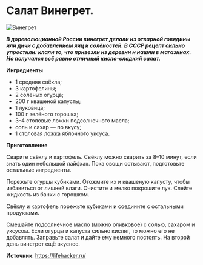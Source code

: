 # Салат Винегрет.

![Винегрет](/images/Kulinar/Salad/vinegret.jpg 'Винегрет')

_**В дореволюционной России винегрет делали из отварной говядины или дичи с добавлением яиц и солёностей. В СССР рецепт сильно упростили: клали то, что привезли из деревни и нашли в магазинах. Но получался всё равно отличный кисло-сладкий салат.**_

**Ингредиенты**

- 1 средняя свёкла;
- 3 картофелины;
- 2 солёных огурца;
- 200 г квашеной капусты;
- 1 луковица;
- 100 г зелёного горошка;
- 3–4 столовые ложки подсолнечного масла;
- соль и сахар — по вкусу;
- 1 столовая ложка яблочного уксуса.

**Приготовление**

Сварите свёклу и картофель. Свёклу можно сварить за 8–10 минут, если знать один небольшой лайфхак. Пока овощи остывают, подготовьте остальные ингредиенты.

Порежьте огурцы кубиками. Отожмите их и квашеную капусту, чтобы избавиться от лишней влаги. Очистите и мелко покрошите лук. Слейте жидкость из банки с горошком.

Свёклу и картофель порежьте кубиками и соедините с остальными продуктами.

Смешайте подсолнечное масло (можно оливковое) с солью, сахаром и уксусом. Если огурцы и капуста сильно кислят, то можно его не добавлять. Заправьте салат и дайте ему немного постоять. На второй день винегрет ещё вкуснее.

**Источник**: https://lifehacker.ru/
